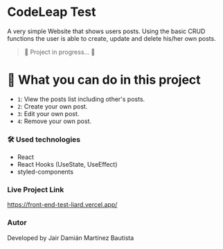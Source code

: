 # CodeLeap Test

A very simple Website that shows users posts. Using the basic CRUD functions the user is able to create, update and delete his/her own posts.

> :construction: Project in progress... :construction:

# :hammer: What you can do in this project

- `1`: View the posts list including other's posts.
- `2`: Create your own post.
- `3`: Edit your own post.
- `4`: Remove your own post.

### 🛠 Used technologies

- React
- React Hooks (UseState, UseEffect)
- styled-components

### Live Project Link

https://front-end-test-liard.vercel.app/

### Autor

Developed by Jair Damián Martínez Bautista
